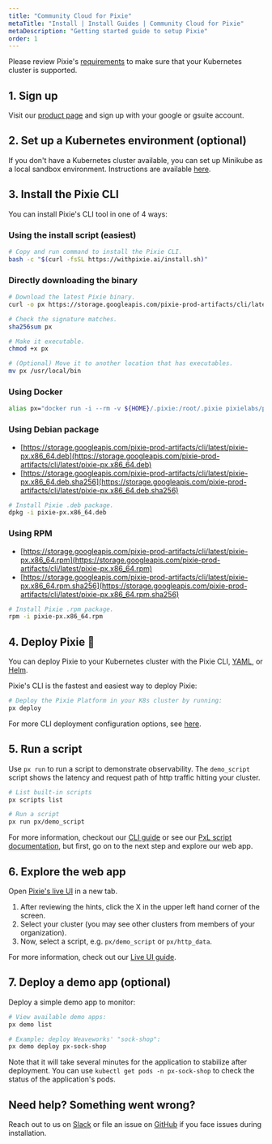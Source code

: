 ```yaml
---
title: "Community Cloud for Pixie"
metaTitle: "Install | Install Guides | Community Cloud for Pixie"
metaDescription: "Getting started guide to setup Pixie"
order: 1
---
```


Please review Pixie's [requirements](/installing-pixie/requirements) to make sure that your Kubernetes cluster is supported. 

## 1. Sign up

Visit our [product page](https://work.withpixie.ai/) and sign up with your google or gsuite account.

## 2. Set up a Kubernetes environment (optional)

If you don't have a Kubernetes cluster available, you can set up Minikube as a local sandbox environment. Instructions are available [here](/installing-pixie/setting-up-k8s/minikube-setup).

## 3. Install the Pixie CLI

You can install Pixie's CLI tool in one of 4 ways:

### Using the install script (easiest)
``` bash
# Copy and run command to install the Pixie CLI.
bash -c "$(curl -fsSL https://withpixie.ai/install.sh)"
```

### Directly downloading the binary

``` bash
# Download the latest Pixie binary.
curl -o px https://storage.googleapis.com/pixie-prod-artifacts/cli/latest/cli_darwin_amd64

# Check the signature matches.
sha256sum px

# Make it executable.
chmod +x px

# (Optional) Move it to another location that has executables.
mv px /usr/local/bin
```

### Using Docker

``` bash
alias px="docker run -i --rm -v ${HOME}/.pixie:/root/.pixie pixielabs/px"
```

### Using Debian package

- [https://storage.googleapis.com/pixie-prod-artifacts/cli/latest/pixie-px.x86_64.deb](https://storage.googleapis.com/pixie-prod-artifacts/cli/latest/pixie-px.x86_64.deb)
- [https://storage.googleapis.com/pixie-prod-artifacts/cli/latest/pixie-px.x86_64.deb.sha256](https://storage.googleapis.com/pixie-prod-artifacts/cli/latest/pixie-px.x86_64.deb.sha256)

``` bash
# Install Pixie .deb package.
dpkg -i pixie-px.x86_64.deb
```

### Using RPM

- [https://storage.googleapis.com/pixie-prod-artifacts/cli/latest/pixie-px.x86_64.rpm](https://storage.googleapis.com/pixie-prod-artifacts/cli/latest/pixie-px.x86_64.rpm)
- [https://storage.googleapis.com/pixie-prod-artifacts/cli/latest/pixie-px.x86_64.rpm.sha256](https://storage.googleapis.com/pixie-prod-artifacts/cli/latest/pixie-px.x86_64.rpm.sha256)

``` bash
# Install Pixie .rpm package.
rpm -i pixie-px.x86_64.rpm
```

## 4. Deploy Pixie 🚀

You can deploy Pixie to your Kubernetes cluster with the Pixie CLI, [YAML](/installing-pixie/install-schemes/yaml), or [Helm](/installing-pixie/install-schemes/helm).

Pixie's CLI is the fastest and easiest way to deploy Pixie:

``` bash
# Deploy the Pixie Platform in your K8s cluster by running:
px deploy
```

For more CLI deployment configuration options, see [here](/installing-pixie/install-schemes/cli).

## 5. Run a script

Use `px run` to run a script to demonstrate observability. The `demo_script` script shows the latency and request path of http traffic hitting your cluster.
``` bash
# List built-in scripts
px scripts list

# Run a script
px run px/demo_script
```
For more information, checkout our [CLI guide](/using-pixie/using-cli/) or see our [PxL script documentation](/reference/pxl/), but first, go on to the next step and explore our web app.

## 6. Explore the web app

Open [Pixie's live UI](https://work.withpixie.ai) in a new tab.
1. After reviewing the hints, click the X in the upper left hand corner of the screen.
2. Select your cluster (you may see other clusters from members of your organization).
3. Now, select a script, e.g. `px/demo_script` or `px/http_data`.

For more information, check out our [Live UI guide](/using-pixie/using-live-ui/).

## 7. Deploy a demo app (optional)

Deploy a simple demo app to monitor:

```bash
# View available demo apps:
px demo list

# Example: deploy Weaveworks' "sock-shop":
px demo deploy px-sock-shop
```

Note that it will take several minutes for the application to stabilize after deployment. You can use `kubectl get pods -n px-sock-shop` to check the status of the application's pods.

## Need help? Something went wrong?

Reach out to us on [Slack](https://slackin.withpixie.ai/) or file an issue on [GitHub](https://github.com/pixie-labs/pixie/issues) if you face issues during installation.
